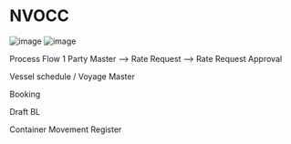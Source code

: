 # NVOCC
![image](https://user-images.githubusercontent.com/90704162/133434523-267d144b-5761-4f32-ad25-b0cc2ad5f586.png)
![image](https://user-images.githubusercontent.com/90704162/133434560-e3b07c67-beb8-4a9b-b48c-5182092ba9f0.png)



Process Flow 1
Party Master --> Rate Request --> Rate Request Approval


Vessel schedule / Voyage Master 


Booking


Draft BL


Container Movement Register
